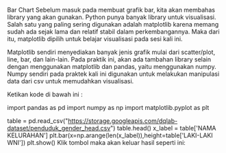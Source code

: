 Bar Chart
Sebelum masuk pada membuat grafik bar, kita akan membahas library yang akan gunakan. Python punya banyak library untuk visualisasi. Salah satu yang paling sering digunakan adalah matplotlib karena memang sudah ada sejak lama dan relatif stabil dalam perkembangannya. Maka dari itu, matplotlib dipilih untuk belajar visualisasi pada sesi kali ini.

Matplotlib sendiri menyediakan banyak jenis grafik mulai dari scatter/plot, line, bar, dan lain-lain. Pada praktik ini, akan ada tambahan library selain dengan menggunakan matplotlib dan pandas, yaitu menggunakan numpy. Numpy sendiri pada praktek kali ini digunakan untuk melakukan manipulasi data dari csv untuk memudahkan visualisasi.

Ketikan kode di bawah ini :

import pandas as pd
import numpy as np
import matplotlib.pyplot as plt


table = pd.read_csv("https://storage.googleapis.com/dqlab-dataset/penduduk_gender_head.csv")
table.head()
x_label = table['NAMA KELURAHAN']
plt.bar(x=np.arange(len(x_label)),height=table['LAKI-LAKI WNI'])
plt.show()
Klik tombol  maka akan keluar hasil seperti ini:

